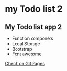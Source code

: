 # my Todo list 2
## My Todo list app 2

- Function componets
- Local Storage
- Bootstrap
- Font awesome

[Check on Git Pages](https://vhludnev.github.io/todo-list-app2)